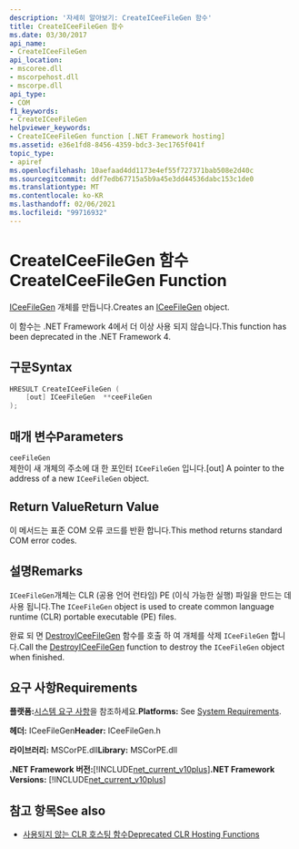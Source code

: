 ```yaml
---
description: '자세히 알아보기: CreateICeeFileGen 함수'
title: CreateICeeFileGen 함수
ms.date: 03/30/2017
api_name:
- CreateICeeFileGen
api_location:
- mscoree.dll
- mscorpehost.dll
- mscorpe.dll
api_type:
- COM
f1_keywords:
- CreateICeeFileGen
helpviewer_keywords:
- CreateICeeFileGen function [.NET Framework hosting]
ms.assetid: e36e1fd8-8456-4359-bdc3-3ec1765f041f
topic_type:
- apiref
ms.openlocfilehash: 10aefaad4dd1173e4ef55f727371bab508e2d40c
ms.sourcegitcommit: ddf7edb67715a5b9a45e3dd44536dabc153c1de0
ms.translationtype: MT
ms.contentlocale: ko-KR
ms.lasthandoff: 02/06/2021
ms.locfileid: "99716932"
---
```

# <a name="createiceefilegen-function"></a><span data-ttu-id="1ba71-103">CreateICeeFileGen 함수</span><span class="sxs-lookup"><span data-stu-id="1ba71-103">CreateICeeFileGen Function</span></span>

<span data-ttu-id="1ba71-104">[ICeeFileGen](iceefilegen-class.md) 개체를 만듭니다.</span><span class="sxs-lookup"><span data-stu-id="1ba71-104">Creates an [ICeeFileGen](iceefilegen-class.md) object.</span></span>  
  
 <span data-ttu-id="1ba71-105">이 함수는 .NET Framework 4에서 더 이상 사용 되지 않습니다.</span><span class="sxs-lookup"><span data-stu-id="1ba71-105">This function has been deprecated in the .NET Framework 4.</span></span>  
  
## <a name="syntax"></a><span data-ttu-id="1ba71-106">구문</span><span class="sxs-lookup"><span data-stu-id="1ba71-106">Syntax</span></span>  
  
```cpp  
HRESULT CreateICeeFileGen (  
    [out] ICeeFileGen  **ceeFileGen  
);  
```  
  
## <a name="parameters"></a><span data-ttu-id="1ba71-107">매개 변수</span><span class="sxs-lookup"><span data-stu-id="1ba71-107">Parameters</span></span>  

 `ceeFileGen`  
 <span data-ttu-id="1ba71-108">제한이 새 개체의 주소에 대 한 포인터 `ICeeFileGen` 입니다.</span><span class="sxs-lookup"><span data-stu-id="1ba71-108">[out] A pointer to the address of a new `ICeeFileGen` object.</span></span>  
  
## <a name="return-value"></a><span data-ttu-id="1ba71-109">Return Value</span><span class="sxs-lookup"><span data-stu-id="1ba71-109">Return Value</span></span>  

 <span data-ttu-id="1ba71-110">이 메서드는 표준 COM 오류 코드를 반환 합니다.</span><span class="sxs-lookup"><span data-stu-id="1ba71-110">This method returns standard COM error codes.</span></span>  
  
## <a name="remarks"></a><span data-ttu-id="1ba71-111">설명</span><span class="sxs-lookup"><span data-stu-id="1ba71-111">Remarks</span></span>  

 <span data-ttu-id="1ba71-112">`ICeeFileGen`개체는 CLR (공용 언어 런타임) PE (이식 가능한 실행) 파일을 만드는 데 사용 됩니다.</span><span class="sxs-lookup"><span data-stu-id="1ba71-112">The `ICeeFileGen` object is used to create common language runtime (CLR) portable executable (PE) files.</span></span>  
  
 <span data-ttu-id="1ba71-113">완료 되 면 [DestroyICeeFileGen](destroyiceefilegen-function.md) 함수를 호출 하 여 개체를 삭제 `ICeeFileGen` 합니다.</span><span class="sxs-lookup"><span data-stu-id="1ba71-113">Call the [DestroyICeeFileGen](destroyiceefilegen-function.md) function to destroy the `ICeeFileGen` object when finished.</span></span>  
  
## <a name="requirements"></a><span data-ttu-id="1ba71-114">요구 사항</span><span class="sxs-lookup"><span data-stu-id="1ba71-114">Requirements</span></span>  

 <span data-ttu-id="1ba71-115">**플랫폼:**[시스템 요구 사항](../../get-started/system-requirements.md)을 참조하세요.</span><span class="sxs-lookup"><span data-stu-id="1ba71-115">**Platforms:** See [System Requirements](../../get-started/system-requirements.md).</span></span>  
  
 <span data-ttu-id="1ba71-116">**헤더:** ICeeFileGen</span><span class="sxs-lookup"><span data-stu-id="1ba71-116">**Header:** ICeeFileGen.h</span></span>  
  
 <span data-ttu-id="1ba71-117">**라이브러리:** MSCorPE.dll</span><span class="sxs-lookup"><span data-stu-id="1ba71-117">**Library:** MSCorPE.dll</span></span>  
  
 <span data-ttu-id="1ba71-118">**.NET Framework 버전:**[!INCLUDE[net_current_v10plus](../../../../includes/net-current-v10plus-md.md)]</span><span class="sxs-lookup"><span data-stu-id="1ba71-118">**.NET Framework Versions:** [!INCLUDE[net_current_v10plus](../../../../includes/net-current-v10plus-md.md)]</span></span>  
  
## <a name="see-also"></a><span data-ttu-id="1ba71-119">참고 항목</span><span class="sxs-lookup"><span data-stu-id="1ba71-119">See also</span></span>

- [<span data-ttu-id="1ba71-120">사용되지 않는 CLR 호스팅 함수</span><span class="sxs-lookup"><span data-stu-id="1ba71-120">Deprecated CLR Hosting Functions</span></span>](deprecated-clr-hosting-functions.md)
